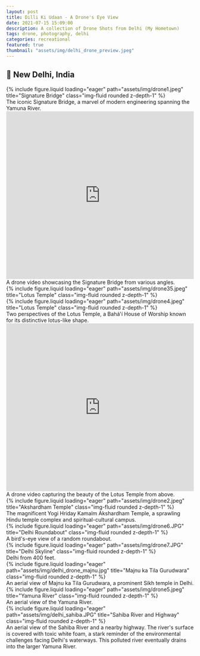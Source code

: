 ```yaml
---
layout: post
title: Dilli Ki Udaan - A Drone's Eye View
date: 2021-07-15 15:09:00
description: A collection of Drone Shots from Delhi (My Hometown)
tags: drone, photography, delhi
categories: recreational
featured: true
thumbnail: "assets/img/delhi_drone_preview.jpeg"
---
```


## 📍 New Delhi, India

<div class="row">
    <div class="col-sm mt-3 mt-md-0">
        {% include figure.liquid loading="eager" path="assets/img/drone1.jpeg" title="Signature Bridge" class="img-fluid rounded z-depth-1" %}
    </div>
</div>
<div class="caption">
    The iconic Signature Bridge, a marvel of modern engineering spanning the Yamuna River.
</div>

<div class="row mt-5">
    <div class="col-12 mt-3 mt-md-0">
        <iframe width="100%" height="450" src="https://www.youtube.com/embed/Gb6z8TylpPk" title="YouTube video player" frameborder="0" allow="accelerometer; clipboard-write; encrypted-media; gyroscope; picture-in-picture" allowfullscreen></iframe>
    </div>
</div>
<div class="caption">
    A drone video showcasing the Signature Bridge from various angles.
</div>

<div class="row mt-5">
    <div class="col-sm mt-3 mt-md-0">
        {% include figure.liquid loading="eager" path="assets/img/drone35.jpeg" title="Lotus Temple" class="img-fluid rounded z-depth-1" %}
    </div>
    <div class="col-sm mt-3 mt-md-0">
        {% include figure.liquid loading="eager" path="assets/img/drone4.jpeg" title="Lotus Temple" class="img-fluid rounded z-depth-1" %}
    </div>
</div>
<div class="caption">
    Two perspectives of the Lotus Temple, a Bahá'í House of Worship known for its distinctive lotus-like shape.
</div>

<div class="row mt-5">
    <div class="col-12 mt-3 mt-md-0">
        <iframe width="100%" height="450" src="https://www.youtube.com/embed/r84x9-gsCl4" title="YouTube video player" frameborder="0" allow="accelerometer; clipboard-write; encrypted-media; gyroscope; picture-in-picture" allowfullscreen></iframe>
    </div>
</div>
<div class="caption">
    A drone video capturing the beauty of the Lotus Temple from above.
</div>


<div class="row mt-5">
    <div class="col-sm mt-3 mt-md-0">
        {% include figure.liquid loading="eager" path="assets/img/drone2.jpeg" title="Akshardham Temple" class="img-fluid rounded z-depth-1" %}
    </div>
</div>
<div class="caption">
    The magnificent Yogi Hriday Kamalm Akshardham Temple, a sprawling Hindu temple complex and spiritual-cultural campus.
</div>

<div class="row mt-5">
    <div class="col-sm mt-3 mt-md-0">
        {% include figure.liquid loading="eager" path="assets/img/drone6.JPG" title="Delhi Roundabout" class="img-fluid rounded z-depth-1" %}
    </div>
</div>
<div class="caption">
    A bird's-eye view of a random roundabout.
</div>

<div class="row mt-5">
    <div class="col-sm mt-3 mt-md-0" >
        {% include figure.liquid loading="eager" path="assets/img/drone7.JPG" title="Delhi Skyline" class="img-fluid rounded z-depth-1" %}
    </div>
</div>
<div class="caption">
    Delhi from 400 feet.
</div>


<div class="row mt-5">
    <div class="col-sm mt-3 mt-md-0">
        {% include figure.liquid loading="eager" path="assets/img/delhi_drone_majnu.jpg" title="Majnu ka Tila Gurudwara" class="img-fluid rounded z-depth-1" %}
    </div>
</div>
<div class="caption">
    An aerial view of Majnu ka Tila Gurudwara, a prominent Sikh temple in Delhi.
</div>

<div class="row mt-5">
    <div class="col-sm mt-3 mt-md-0">
        {% include figure.liquid loading="eager" path="assets/img/drone5.jpeg" title="Yamuna River" class="img-fluid rounded z-depth-1" %}
    </div>
</div>
<div class="caption">
    An aerial view of the Yamuna River.
</div>

<div class="row mt-5">
    <div class="col-sm mt-3 mt-md-0">
        {% include figure.liquid loading="eager" path="assets/img/delhi_sahiba.JPG" title="Sahiba River and Highway" class="img-fluid rounded z-depth-1" %}
    </div>
</div>
<div class="caption">
    An aerial view of the Sahiba River and a nearby highway. The river's surface is covered with toxic white foam, a stark reminder of the environmental challenges facing Delhi's waterways. This polluted river eventually drains into the larger Yamuna River.
</div>

